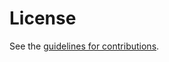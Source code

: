# License

See the
[guidelines for contributions](https://github.com/boucadair/dummy-misc/blob/main/CONTRIBUTING.md).

